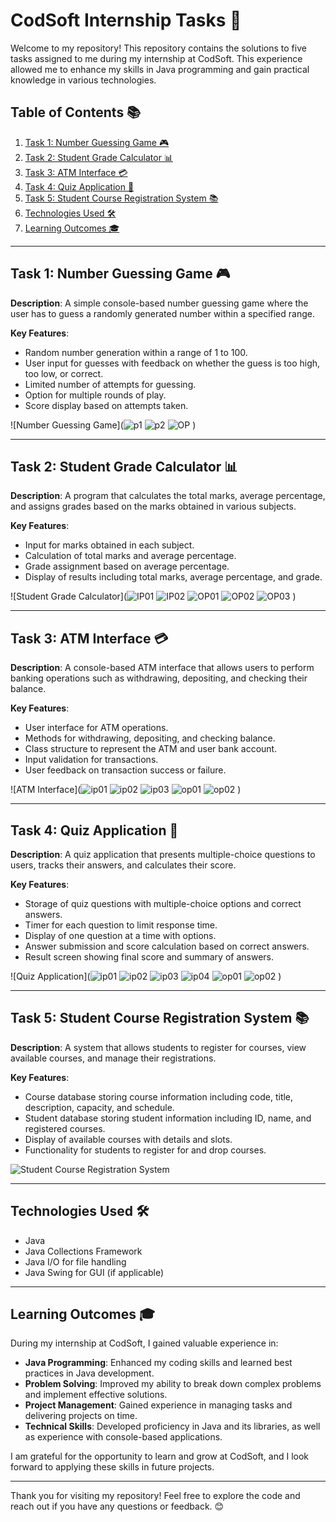 # CodSoft Internship Tasks 🌟

Welcome to my repository! This repository contains the solutions to five tasks assigned to me during my internship at CodSoft. This experience allowed me to enhance my skills in Java programming and gain practical knowledge in various technologies.

## Table of Contents 📚

1. [Task 1: Number Guessing Game 🎮](#task-1-number-guessing-game)
2. [Task 2: Student Grade Calculator 📊](#task-2-student-grade-calculator)
3. [Task 3: ATM Interface 💳](#task-3-atm-interface)
4. [Task 4: Quiz Application 📝](#task-4-quiz-application)
5. [Task 5: Student Course Registration System 📚](#task-5-student-course-registration-system)
6. [Technologies Used 🛠️](#technologies-used)
7. [Learning Outcomes 🎓](#learning-outcomes)

---

## Task 1: Number Guessing Game 🎮

**Description**: A simple console-based number guessing game where the user has to guess a randomly generated number within a specified range.

**Key Features**:
- Random number generation within a range of 1 to 100.
- User input for guesses with feedback on whether the guess is too high, too low, or correct.
- Limited number of attempts for guessing.
- Option for multiple rounds of play.
- Score display based on attempts taken.

![Number Guessing Game](![p1](https://github.com/user-attachments/assets/b3f707bd-d3c7-46c8-b9e8-86722f295829)
![p2](https://github.com/user-attachments/assets/dfc52a91-73c6-4049-a48f-0bd05bc6d872)
![OP](https://github.com/user-attachments/assets/8264f53f-6a5f-4aa7-93d6-36e50e9b7f76)
)

---

## Task 2: Student Grade Calculator 📊

**Description**: A program that calculates the total marks, average percentage, and assigns grades based on the marks obtained in various subjects.

**Key Features**:
- Input for marks obtained in each subject.
- Calculation of total marks and average percentage.
- Grade assignment based on average percentage.
- Display of results including total marks, average percentage, and grade.

![Student Grade Calculator](![IP01](https://github.com/user-attachments/assets/df7690d9-3e95-4b24-ac16-f3dd4f24c9b9)
![IP02](https://github.com/user-attachments/assets/32e11e17-7925-4153-ad84-febed24cf810)
![OP01](https://github.com/user-attachments/assets/31ebef5b-2e49-4cba-aa77-aaf21d8f9fac)
![OP02](https://github.com/user-attachments/assets/cc236802-8fce-45cf-a258-efbd88bdd2ab)
![OP03](https://github.com/user-attachments/assets/0b72ba0e-3884-4f99-867a-4e1ae4488c18)
)

---

## Task 3: ATM Interface 💳

**Description**: A console-based ATM interface that allows users to perform banking operations such as withdrawing, depositing, and checking their balance.

**Key Features**:
- User interface for ATM operations.
- Methods for withdrawing, depositing, and checking balance.
- Class structure to represent the ATM and user bank account.
- Input validation for transactions.
- User feedback on transaction success or failure.

![ATM Interface](![ip01](https://github.com/user-attachments/assets/de651ca3-8a0f-4feb-86fb-efe16c3845dd)
![ip02](https://github.com/user-attachments/assets/77ace178-0576-4ece-b50e-e79869935e48)
![ip03](https://github.com/user-attachments/assets/503adfcd-b33b-4175-a3a0-95d3e3ddcdfe)
![op01](https://github.com/user-attachments/assets/ce681a4b-ac1d-4af7-a271-c5e35cdf9946)
![op02](https://github.com/user-attachments/assets/f765c619-0c04-47fb-bb3d-8b5339504e44)
)

---

## Task 4: Quiz Application 📝

**Description**: A quiz application that presents multiple-choice questions to users, tracks their answers, and calculates their score.

**Key Features**:
- Storage of quiz questions with multiple-choice options and correct answers.
- Timer for each question to limit response time.
- Display of one question at a time with options.
- Answer submission and score calculation based on correct answers.
- Result screen showing final score and summary of answers.

![Quiz Application](![ip01](https://github.com/user-attachments/assets/782870eb-c2eb-4ee1-a657-d0cfbd6c8cc0)
![ip02](https://github.com/user-attachments/assets/dff585a6-0336-4ad2-ada4-5e966035f5c1)
![ip03](https://github.com/user-attachments/assets/cadb2045-6fa6-4fcf-a184-8433ebcdaa1b)
![ip04](https://github.com/user-attachments/assets/df7e2be5-8d02-41ad-b401-2d1539c68c48)
![op01](https://github.com/user-attachments/assets/667f18a6-87ac-4c6a-bde7-742775fbaf23)
![op02](https://github.com/user-attachments/assets/020c0f46-f26e-482d-bb47-ef7ab47d157c)
)

---

## Task 5: Student Course Registration System 📚

**Description**: A system that allows students to register for courses, view available courses, and manage their registrations.

**Key Features**:
- Course database storing course information including code, title, description, capacity, and schedule.
- Student database storing student information including ID, name, and registered courses.
- Display of available courses with details and slots.
- Functionality for students to register for and drop courses.

![Student Course Registration System](path/to/screenshot5.png)

---

## Technologies Used 🛠️

- Java
- Java Collections Framework
- Java I/O for file handling
- Java Swing for GUI (if applicable)

---

## Learning Outcomes 🎓

During my internship at CodSoft, I gained valuable experience in:
- **Java Programming**: Enhanced my coding skills and learned best practices in Java development.
- **Problem Solving**: Improved my ability to break down complex problems and implement effective solutions.
- **Project Management**: Gained experience in managing tasks and delivering projects on time.
- **Technical Skills**: Developed proficiency in Java and its libraries, as well as experience with console-based applications.

I am grateful for the opportunity to learn and grow at CodSoft, and I look forward to applying these skills in future projects.

---

Thank you for visiting my repository! Feel free to explore the code and reach out if you have any questions or feedback. 😊
